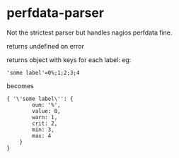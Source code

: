 perfdata-parser
===============

Not the strictest parser but handles nagios perfdata fine.

returns undefined on error

returns object with keys for each label: eg:

    'some label'=0%;1;2;3;4

becomes

    { '\'some label\'': {
            oum: '%',
            value: 0,
            warn: 1,
            crit: 2,
            min: 3,
            max: 4
        }
    }
